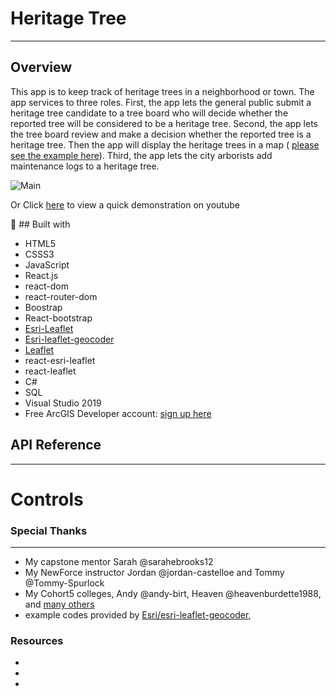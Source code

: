 # Heritage Tree
---
## Overview
This app is to keep track of heritage trees in a neighborhood or town.  The app services to three roles. First, the app lets the general public submit a heritage tree candidate to a tree board who will decide whether the reported tree will be considered to be a heritage tree.  Second, the app lets the tree board review and make a decision whether the reported tree is a heritage tree.  Then the app will display the heritage trees in a map ( [please see the example here](https://pdx.maps.arcgis.com/apps/webappviewer/index.html?id=3f9c3e9018bb4ee890b4a66595d75027)).  Third, the app lets the city arborists add maintenance logs to a heritage tree.  

![Main](https://youtu.be/c7a0HabwyIM)

Or Click [here](https://youtu.be/c7a0HabwyIM) to view a quick demonstration on youtube

:wrench: ## Built with
- HTML5
- CSSS3
- JavaScript
- React.js
- react-dom
- react-router-dom
- Boostrap
- React-bootstrap
- [Esri-Leaflet](https://esri.github.io/esri-leaflet/)
- [Esri-leaflet-geocoder](https://github.com/Esri/esri-leaflet-geocoder)
- [Leaflet](https://leafletjs.com/)
- react-esri-leaflet
- react-leaflet
- C#
- SQL
- Visual Studio 2019
- Free ArcGIS Developer account: [sign up here](https://developers.arcgis.com/sign-up/)

## API Reference 
---
# Controls

### Special Thanks
---
- My capstone mentor Sarah @sarahebrooks12
- My NewForce instructor Jordan @jordan-castelloe and Tommy @Tommy-Spurlock 
- My Cohort5 colleges, Andy @andy-birt, Heaven @heavenburdette1988, and [many others](http://newforce-recent-grads.co/) 
- example codes provided by [Esri/esri-leaflet-geocoder](https://github.com/Esri/esri-leaflet-geocoder), 

### Resources 
-
-
-
